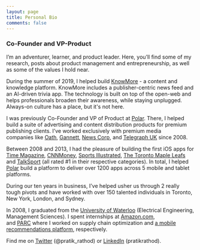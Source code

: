 ```yaml
---
layout: page
title: Personal Bio
comments: false
---
```


### Co-Founder and VP-Product

I’m an adventurer, learner, and product leader. Here, you’ll find some of my research, posts about product management and entrepreneurship, as well as some of the values I hold near.

During the summer of 2019, I helped build [KnowMore](https://knowmore.app) - a content and knowledge platform. KnowMore includes a publisher-centric news feed and an AI-driven trivia app. The technology is built on top of the open-web and helps professionals broaden their awareness, while staying unplugged. Always-on culture has a place, but it's not here.

I was previously Co-Founder and VP of Product at [Polar](http://polar.me). There, I helped build a suite of advertising and content distribution products for premium publishing clients. I’ve worked exclusively with premium media companies like [Oath](http://oath.com), [Gannett](http://gannett.com), [News Corp](http://newscorp.com), and [Telegraph UK](http://telegraph.co.uk) since 2008.

Between 2008 and 2013, I had the pleasure of building the first iOS apps for [Time Magazine](http://time.com), [CNNMoney](http://money.cnn.com/), [Sports Illustrated](http://si.com), [The Toronto Maple Leafs](https://www.nhl.com/mapleleafs/) and [TalkSport](https://talksport.com/) (all rated #1 in their respective categories). In total, I helped [Polar](http://polar.me) build a platform to deliver over 1200 apps across 5 mobile and tablet platforms.

During our ten years in business, I’ve helped usher us through 2 really tough pivots and have worked with over 150 talented individuals in Toronto, New York, London, and Sydney.

In 2008, I graduated from the [University of Waterloo](https://uwaterloo.ca/) (Electrical Engineering, Management Sciences). I spent internships at [Amazon.com](http://amazon.com), and [PARC](<https://en.wikipedia.org/wiki/PARC_(company)>) where I worked on supply chain optimization and [a mobile recommendations platform](http://www.izix.com/pubs/Bellotti-Magitti-CHI2008.pdf), respectively.

Find me on [Twitter](https://twitter.com/pratik_rathod) (@pratik_rathod) or [LinkedIn](https://www.linkedin.com/in/pratikrathod/) (pratikrathod).
